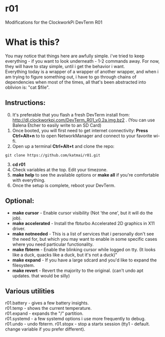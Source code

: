 # r01
Modifications for the ClockworkPi DevTerm R01

# What is this?
You may notice that things here are awfully simple. i've tried to keep everything - if you want to look underneath - 1-2 commands away. For now, they will have to stay simple, until i get the behavior i want.  
Everything today is a wrapper of a wrapper of another wrapper, and when i am trying to figure something out, i have to go through chains of dependencies when most of the times, all that's been abstracted into oblivion is: "cat $file".  

## Instructions:
0. It's preferable that you flash a fresh DevTerm install from: http://dl.clockworkpi.com/DevTerm_R01_v0.2a.img.bz2 . (You can use Balena Etcher to easily write to an SD Card)
1. Once booted, you will first need to get internet connectivity: **Press Ctrl+Alt+n** to to open NetworkManager and connect to your favorite wi-fi.
2. Open up a terminal **Ctrl+Alt+t** and clone the repo: 
```
git clone https://github.com/katmai/r01.git
```
3. **cd r01**
4. Check variables at the top. Edit your timezone.
5. **make help** to see the available options or **make all** if you're comfortable with everything.
6. Once the setup is complete, reboot your DevTerm.

## Optional:
- **make cursor** - Enable cursor visibility (Not 'the one', but it will do the job).
- **make accelerated** - Install the fbturbo Accelerated 2D graphics in X11 driver.
- **make notneeded** - This is a list of services that i personally don't see the need for, but which you may want to enable in some specific cases where you need particular functionality.
- **make fbterm** - Enable the blinking cursor while logged on tty. (It looks like a duck, quacks like a duck, but it's not a duck)"
- **make expand** - If you have a large sdcard and you'd like to expand the filesystem.
- **make revert** - Revert the majority to the original. (can't undo apt updates. that would be silly)

## Various utilities
r01.battery - gives a few battery insights.  
r01.temp    - shows the current temperature.  
r01.expand  - expands the "/" partition.  
r01.systemd - a few systemd options i use more frequently to debug.  
r01.undo    - undo fbterm.
r01.stopx   - stop a startx session (tty1 - default. change variable if you prefer different).